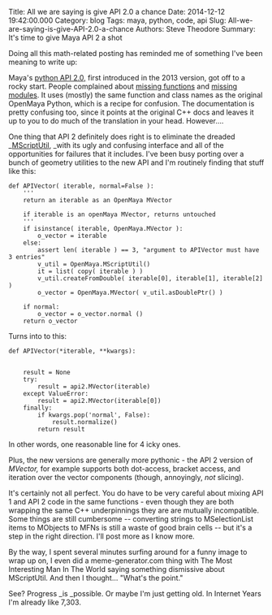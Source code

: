 Title: All we are saying is give API 2.0 a chance
Date: 2014-12-12 19:42:00.000
Category: blog
Tags: maya, python, code, api
Slug: All-we-are-saying-is-give-API-2.0-a-chance
Authors: Steve Theodore
Summary: It's time to give Maya API 2 a shot

Doing all this math-related posting has reminded me of something I've been
meaning to write up:  
  
Maya's [python API 2.0,](http://knowledge.autodesk.com/search-result/caas/CloudHelp/cloudhelp/2015/ENU/Maya-SDK/py-ref/index-html.html)
first introduced in the 2013 version, got off to a rocky start. People
complained about [missing functions](http://stackoverflow.com/questions/20232835/maya-python-api-2-0-has-no-mitdag-so-how-traverse-dag-graph) and [missing modules](http://jeremyyk.com/tutorials/maya-s-python-api-2-0-).  It uses (mostly) the same function and class names as the original OpenMaya Python, which is a recipe for confusion. The documentation is pretty confusing too, since it points at the original C++ docs and leaves it up to you to do much of the translation in your head.    However....  
  
  
One thing that API 2 definitely does right is to eliminate the dreaded
_[MScriptUtil](http://techartsurvival.blogspot.com/2014/03/if-your-maya-python-api-is-crashing.html), _with its ugly and confusing interface and all
of the opportunities for failures that it includes.  I've been busy porting
over a bunch of geometry utilities to the new API and I'm routinely finding
that stuff like this:  
    
    
    def APIVector( iterable, normal=False ):  
        '''  
        return an iterable as an OpenMaya MVector  
          
        if iterable is an openMaya MVector, returns untouched  
        '''  
        if isinstance( iterable, OpenMaya.MVector ):  
            o_vector = iterable  
        else:  
            assert len( iterable ) == 3, "argument to APIVector must have 3 entries"  
            v_util = OpenMaya.MScriptUtil()  
            it = list( copy( iterable ) )  
            v_util.createFromDouble( iterable[0], iterable[1], iterable[2] )  
            o_vector = OpenMaya.MVector( v_util.asDoublePtr() )  
      
        if normal:  
            o_vector = o_vector.normal ()  
        return o_vector  
    

Turns into to this:  
    
    def APIVector(*iterable, **kwargs):
    
    
        result = None  
        try:  
            result = api2.MVector(iterable)  
        except ValueError:  
            result = api2.MVector(iterable[0])  
        finally:  
            if kwargs.pop('normal', False):  
                result.normalize()  
            return result  
    

  
In other words, one reasonable line for 4 icky ones.  
  
Plus, the new versions are generally more pythonic - the API 2 version of
_MVector,_ for example supports both dot-access, bracket access, and iteration
over the vector components (though, annoyingly, _not_ slicing).  
  
It's certainly not all perfect. You do have to be very careful about mixing
API 1 and API 2 code in the same functions - even though they are both
wrapping the same C++ underpinnings they are are mutually incompatible.  Some
things are still cumbersome -- converting strings to MSelectionList items to
MObjects to MFNs is still a waste of good brain cells -- but it's a step in
the right direction. I'll post more as I know more.  
  
By the way, I spent several minutes surfing around for a funny image to wrap
up on, I even did a meme-generator.com thing with The Most Interesting Man In
The World saying something dismissive about MScriptUtil.  And then I
thought... "What's the point."  
  
See? Progress _is _possible.   Or maybe I'm just getting old. In Internet
Years I'm already like 7,303.  
  
  
  


